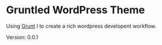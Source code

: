 # Gruntled WordPress Theme

Using [Grunt](http://gruntjs.com/) I to create a rich wordpress developent workflow.



Version: 0.0.1